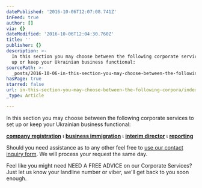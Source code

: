 ```yaml
---
datePublished: '2016-10-06T12:07:08.741Z'
inFeed: true
author: []
via: {}
dateModified: '2016-10-06T12:04:30.760Z'
title: ''
publisher: {}
description: >-
  In this section you may choose between the following corporate services to set
  up or keep your Ukrainian business functional:
sourcePath: >-
  _posts/2016-10-06-in-this-section-you-may-choose-between-the-following-corpora.md
hasPage: true
starred: false
url: in-this-section-you-may-choose-between-the-following-corpora/index.html
_type: Article

---
```

In this section you may choose between the following corporate services to set up or keep your Ukrainian business functional:

**[company registration][0]** ι **[business immigration][1]** ι **[interim director][2]** ι **[reporting][3]**

Should you need assistance as to any other feel free to [use our contact inquiry form][4]. We will process your request the same day.

Feel like you might need NEED A FREE ADVICE on our Corporate Services?   
Just let us know your landline number or viber, we'll get back to you soon enough.

[0]: http://lobusch-consulting.com/en/formation/ "click to find out options on registering a Ukrianian company"
[1]: http://lobusch-consulting.com/en/permit/ "click for Ukrainian work permit"
[2]: http://lobusch-consulting.com/en/director/ "click for interim director service description"
[3]: http://lobusch-consulting.com/en/reporting/ "click for different types of reporting"
[4]: http://lobusch-consulting.com/en/contact/ "click to get to the contact page"